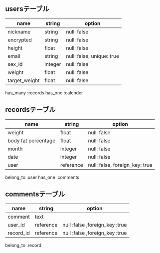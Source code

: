 ## usersテーブル

| name          | string  | option                    |
| ------------- | ------- | ------------------------- |
| nickname      | string  | null: false               |
| encrypted     | string  | null: false               |
| height        | float   | null: false               |
| email         | string  | null: false, unique: true |
| sex_id        | integer | null: false               |
| weight        | float   | null: false               |
| target_weight | float   | null: false               |

has_many :records
has_one :calender

## recordsテーブル

| name                | string    | option                         |
| ------------------- | --------- | ------------------------------ |
| weight              | float     | null: false                    |
| body fat percentage | float     | null: false                    |
| month               | integer   | null: false                    |
| date                | integer   | null: false                    |
| user                | reference | null: false, foreign_key: true |

belong_to :user
has_one :comments

## commentsテーブル

| name      | string    | option                         |
| --------- | --------- | ------------------------------ |
| comment   | text      |                                |
| user_id   | reference | null :false ,foreign_key :true |
| record_id | reference | null :false ,foreign_key :true |

belong_to :record
